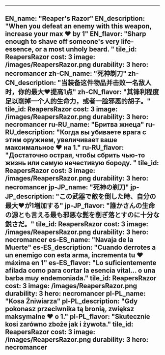 ---

EN_name: "Reaper's Razor"
EN_description: "When you defeat an enemy with this weapon, increase your max ❤️ by 1"
EN_flavor: "Sharp enough to shave off someone's very life-essence, or a most unholy beard. "
tile_id: ReapersRazor
cost: 3
image: /images/ReapersRazor.png
durability: 3
hero: necromancer
zh-CN_name: "死神剃刀"
zh-CN_description: "当装备这件物品并击败一名敌人时，你的最大❤️提高1点"
zh-CN_flavor: "其锋利程度足以削掉一个人的生命力，或者一脸邪恶的胡子。"
tile_id: ReapersRazor
cost: 3
image: /images/ReapersRazor.png
durability: 3
hero: necromancer
ru-RU_name: "Бритва жнеца"
ru-RU_description: "Когда вы убиваете врага с этим оружием, увеличивает ваше максимальное ❤️ на 1."
ru-RU_flavor: "Достаточно острая, чтобы сбрить чью-то жизнь или самую нечестивую бороду. "
tile_id: ReapersRazor
cost: 3
image: /images/ReapersRazor.png
durability: 3
hero: necromancer
jp-JP_name: "死神の剃刀"
jp-JP_description: "この武器で敵を倒した時、自分の最大❤️が1増加する"
jp-JP_flavor: "誰かさんの生命の源とも言える最も邪悪な髭を削ぎ落とすのに十分な鋭さだ。"
tile_id: ReapersRazor
cost: 3
image: /images/ReapersRazor.png
durability: 3
hero: necromancer
es-ES_name: "Navaja de la Muerte"
es-ES_description: "Cuando derrotes a un enemigo con esta arma, incrementa tu ❤️ máxima en 1"
es-ES_flavor: "Lo suficientemente afilada como para cortar la esencia vital... o una barba muy endemoniada."
tile_id: ReapersRazor
cost: 3
image: /images/ReapersRazor.png
durability: 3
hero: necromancer
pl-PL_name: "Kosa Żniwiarza"
pl-PL_description: "Gdy pokonasz przeciwnika tą bronią, zwiększ maksymalne ❤️ o 1."
pl-PL_flavor: "Skutecznie kosi zarówno zboże jak i żywota."
tile_id: ReapersRazor
cost: 3
image: /images/ReapersRazor.png
durability: 3
hero: necromancer
---